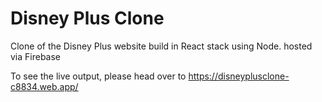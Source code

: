 # Disney Plus Clone

Clone of the Disney Plus website build in React stack using Node. hosted via Firebase

To see the live output, please head over to https://disneyplusclone-c8834.web.app/
